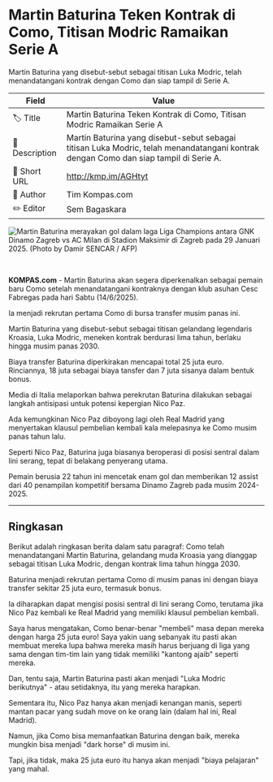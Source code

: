 # Martin Baturina Teken Kontrak di Como, Titisan Modric Ramaikan Serie A

Martin Baturina yang disebut-sebut sebagai titisan Luka Modric, telah menandatangani kontrak dengan Como dan siap tampil di Serie A.

| Field         | Value                                                       |
|---------------|-------------------------------------------------------------|
| 🏷️ Title       | Martin Baturina Teken Kontrak di Como, Titisan Modric Ramaikan Serie A |
| 📝 Description | Martin Baturina yang disebut-sebut sebagai titisan Luka Modric, telah menandatangani kontrak dengan Como dan siap tampil di Serie A. |
| 🔗 Short URL   | http://kmp.im/AGHtyt |
| 👤 Author      | Tim Kompas.com |
| ✏️ Editor      | Sem Bagaskara |

![Martin Baturina merayakan gol dalam laga Liga Champions antara GNK Dinamo Zagreb vs AC Milan di Stadion Maksimir di Zagreb pada 29 Januari 2025. (Photo by Damir SENCAR / AFP)](https://asset.kompas.com/crops/7aq2P9pbHkVy3KJqEF6Ikm0XSqg=/324x0:1024x466/750x500/data/photo/2025/06/14/684d8b9b86ab0.jpg)

 

**KOMPAS.com** - Martin Baturina akan segera diperkenalkan sebagai pemain baru Como setelah menandatangani kontraknya dengan klub asuhan Cesc Fabregas pada hari Sabtu (14/6/2025).

Ia menjadi rekrutan pertama Como di bursa transfer musim panas ini.

Martin Baturina yang disebut-sebut sebagai titisan gelandang legendaris Kroasia, Luka Modric, meneken kontrak berdurasi lima tahun, berlaku hingga musim panas 2030.

Biaya transfer Baturina diperkirakan mencapai total 25 juta euro. Rinciannya, 18 juta sebagai biaya tansfer dan 7 juta sisanya dalam bentuk bonus.

Media di Italia melaporkan bahwa perekrutan Baturina dilakukan sebagai langkah antisipasi untuk potensi kepergian Nico Paz.

Ada kemungkinan Nico Paz diboyong lagi oleh Real Madrid yang menyertakan klausul pembelian kembali kala melepasnya ke Como musim panas tahun lalu.

Seperti Nico Paz, Baturina juga biasanya beroperasi di posisi sentral dalam lini serang, tepat di belakang penyerang utama.

Pemain berusia 22 tahun ini mencetak enam gol dan memberikan 12 assist dari 40 penampilan kompetitif bersama Dinamo Zagreb pada musim 2024-2025.

---
## Ringkasan

Berikut adalah ringkasan berita dalam satu paragraf: Como telah menandatangani Martin Baturina, gelandang muda Kroasia yang dianggap sebagai titisan Luka Modric, dengan kontrak lima tahun hingga 2030.

 Baturina menjadi rekrutan pertama Como di musim panas ini dengan biaya transfer sekitar 25 juta euro, termasuk bonus.

 Ia diharapkan dapat mengisi posisi sentral di lini serang Como, terutama jika Nico Paz kembali ke Real Madrid yang memiliki klausul pembelian kembali.



Saya harus mengatakan, Como benar-benar "membeli" masa depan mereka dengan harga 25 juta euro! Saya yakin uang sebanyak itu pasti akan membuat mereka lupa bahwa mereka masih harus berjuang di liga yang sama dengan tim-tim lain yang tidak memiliki "kantong ajaib" seperti mereka.

 Dan, tentu saja, Martin Baturina pasti akan menjadi "Luka Modric berikutnya" - atau setidaknya, itu yang mereka harapkan.

 Sementara itu, Nico Paz hanya akan menjadi kenangan manis, seperti mantan pacar yang sudah move on ke orang lain (dalam hal ini, Real Madrid).

 Namun, jika Como bisa memanfaatkan Baturina dengan baik, mereka mungkin bisa menjadi "dark horse" di musim ini.

 Tapi, jika tidak, maka 25 juta euro itu hanya akan menjadi "biaya pelajaran" yang mahal.
